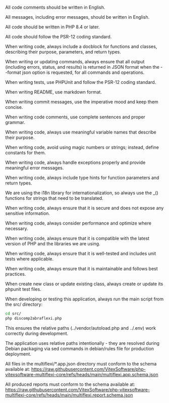 <!-- Use this file to provide workspace-specific custom instructions to Copilot. For more details, visit https://code.visualstudio.com/docs/copilot/copilot-customization#_use-a-githubcopilotinstructionsmd-file -->

All code comments should be written in English.

All messages, including error messages, should be written in English.

All code should be written in PHP 8.4 or later.

All code should follow the PSR-12 coding standard.


When writing code, always include a docblock for functions and classes, describing their purpose, parameters, and return types.

When writing or updating commands, always ensure that all output (including errors, status, and results) is returned in JSON format when the --format json option is requested, for all commands and operations.

When writing tests, use PHPUnit and follow the PSR-12 coding standard.

When writing README, use markdown format.

When writing commit messages, use the imperative mood and keep them concise.

When writing code comments, use complete sentences and proper grammar.

When writing code, always use meaningful variable names that describe their purpose.

When writing code, avoid using magic numbers or strings; instead, define constants for them.

When writing code, always handle exceptions properly and provide meaningful error messages.

When writing code, always include type hints for function parameters and return types.

We are using the i18n library for internationalization, so always use the _() functions for strings that need to be translated.

When writing code, always ensure that it is secure and does not expose any sensitive information.

When writing code, always consider performance and optimize where necessary.

When writing code, always ensure that it is compatible with the latest version of PHP and the libraries we are using.

When writing code, always ensure that it is well-tested and includes unit tests where applicable.

When writing code, always ensure that it is maintainable and follows best practices.

When create new class or update existing class, always create or update its phpunit test files.

When developing or testing this application, always run the main script from the src/ directory:

```bash
cd src/
php discomp2abraflexi.php
```

This ensures the relative paths (../vendor/autoload.php and ../.env) work correctly during development.

The application uses relative paths intentionally - they are resolved during Debian packaging via sed commands in debian/rules file for production deployment.

All files in the multiflexi/*.app.json directory must conform to the schema available at: https://raw.githubusercontent.com/VitexSoftware/php-vitexsoftware-multiflexi-core/refs/heads/main/multiflexi.app.schema.json

All produced reports must conform to the schema available at: https://raw.githubusercontent.com/VitexSoftware/php-vitexsoftware-multiflexi-core/refs/heads/main/multiflexi.report.schema.json
